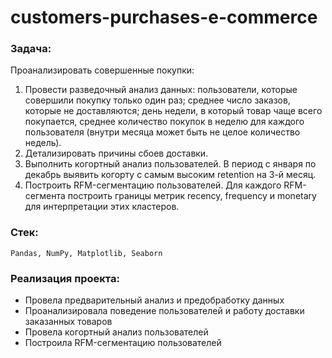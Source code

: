 # customers-purchases-e-commerce
### Задача:

Проанализировать совершенные покупки:

1. Провеcти разведочный анализ данных: пользователи, которые совершили покупку только один раз; среднее число заказов, которые не доставляются; день недели, в который товар чаще всего покупается, среднее количество покупок в неделю для каждого пользователя (внутри месяца может быть не целое количество недель).
2. Детализировать причины сбоев доставки.
3. Выполнить когортный анализ пользователей. В период с января по декабрь выявить когорту с самым высоким retention на 3-й месяц.
4. Построить RFM-сегментацию пользователей. Для каждого RFM-сегмента построить границы метрик recency, frequency и monetary для интерпретации этих кластеров.

### Стек:

    Pandas, NumPy, Matplotlib, Seaborn

### Реализация проекта:

- Провела предварительный анализ и предобработку данных
- Проанализировала поведение пользователей и работу доставки заказанных товаров
- Провела когортный анализ пользователей
- Построила RFM-сегментацию пользователей

